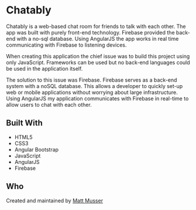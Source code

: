 # Chatably

Chatably is a web-based chat room for friends to talk with each other. The app was built with purely front-end technology. Firebase provided the back-end with a no-sql database. Using AngularJS the app works in real time communicating with Firebase to listening devices.

When creating this application the chief issue was to build this project using only JavaScript. Frameworks can be used but no back-end languages could be used in the application itself.

The solution to this issue was Firebase. Firebase serves as a back-end system with a noSQL database. This allows a developer to quickly set-up web or mobile applications without worrying about large infrastructure. Using AngularJS my application communicates with Firebase in real-time to allow users to chat with each other.

## Built With

* HTML5
* CSS3
* Angular Bootstrap
* JavaScript
* AngularJS
* Firebase

## Who

Created and maintained by [Matt Musser](http://www.github.com/mattMusser)
